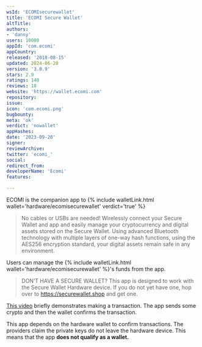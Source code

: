 ```yaml
---
wsId: 'ECOMIsecurewallet'
title: 'ECOMI Secure Wallet'
altTitle: 
authors:
- 'danny'
users: 10000
appId: 'com.ecomi'
appCountry: 
released: '2018-08-15'
updated: 2024-06-20
version: '3.0.9'
stars: 2.9
ratings: 140
reviews: 18
website: 'https://wallet.ecomi.com'
repository: 
issue: 
icon: 'com.ecomi.png'
bugbounty: 
meta: 'ok'
verdict: 'nowallet'
appHashes: 
date: '2023-09-20'
signer: 
reviewArchive: 
twitter: 'ecomi_'
social: 
redirect_from: 
developerName: 'Ecomi'
features: 

---
```


ECOMI is the companion app to {% include walletLink.html wallet='hardware/ecomisecurewallet' verdict='true' %}

> No cables or USBs are needed! Wirelessly connect your Secure Wallet and app and easily manage your cryptocurrency and digital assets stored on the Secure Wallet. Using advanced Bluetooth technology with multiple layers of one-way hash functions, using the AES256 encryption standard, your digital assets remain safe in any environment.


Users can manage the {% include walletLink.html wallet='hardware/ecomisecurewallet' %}'s funds from the app.

> DON’T HAVE A SECURE WALLET?
> This app is designed to work with the Secure Wallet Hardware device. If you do not yet have one, hop over to https://securewallet.shop and get one. 

[This video](https://www.youtube.com/watch?v=qrPMcet8Tl0) briefly demonstrates making a transaction. The app sends some crypto and then the wallet confirms the transaction. 

This app depends on the hardware wallet to confirm transactions. The providers claim the private keys do not leave the hardware device. This means that the app **does not qualify as a wallet.**